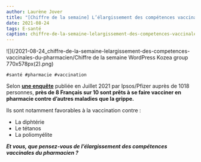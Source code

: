 ```yaml
---
author: Laurène Jover
title: "[Chiffre de la semaine] L’élargissement des compétences vaccinales du pharmacien."
date: 2021-08-24
tags: E-santé
caption: chiffre-de-la-semaine-lelargissement-des-competences-vaccinales-du-pharmacien.webp
---
```


![](/2021-08-24_chiffre-de-la-semaine-lelargissement-des-competences-vaccinales-du-pharmacien/Chiffre de la semaine WordPress Kozea group 770x578px(2).png)

    #santé #pharmacie #vaccination

Selon
[**une enquête**](https://www.ipsos.com/fr-fr/les-francais-majoritairement-favorables-lelargissement-des-competences-vaccinales-du-pharmacien)
publiée en Juillet 2021 par Ipsos/Pfizer auprès de 1018 personnes,
**près de 8 Français sur 10 sont prêts à se faire vacciner en pharmacie contre d’autres maladies que la grippe.**

Ils sont notamment favorables à la vaccination contre :

- La diphtérie
- Le tétanos
- La poliomyélite

**_Et vous, que pensez-vous de l’élargissement des compétences vaccinales du pharmacien ?_**
